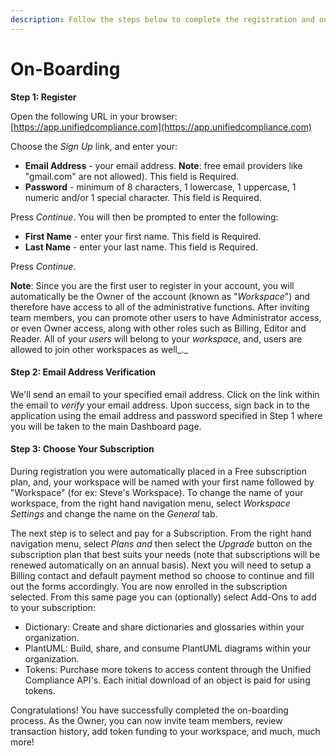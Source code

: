 ```yaml
---
description: Follow the steps below to complete the registration and on-boarding process.
---
```


# On-Boarding

**Step 1:  Register**

Open the following URL in your browser:  [https://app.unifiedcompliance.com](https://app.unifiedcompliance.com)

Choose the _Sign Up_ link, and enter your:

* **Email Address** - your email address.  **Note**: free email providers like "gmail.com" are not allowed).  This field is Required.
* **Password** - minimum of 8 characters, 1 lowercase, 1 uppercase, 1 numeric and/or 1 special character.  This field is Required.

Press _Continue_.  You will then be prompted to enter the following:

* **First Name**  - enter your first name.  This field is Required.
* **Last Name**  - enter your last name. This field is Required.

Press _Continue_.

**Note**: Since you are the first user to register in your account, you will automatically be the Owner of the account (known as "_Workspace_") and therefore have access to all of the administrative functions. After inviting team members, you can promote other users to have Administrator access, or even Owner access, along with other roles such as Billing, Editor and Reader. All of your _users_ will belong to your _workspace_, and, users are allowed to join other workspaces as well_._&#x20;

#### Step 2:  Email Address Verification

We'll send an email to your specified email address. Click on the link within the email to _verify_ your email address. Upon success, sign back in to the application using the email address and password specified in Step 1 where you will be taken to the main Dashboard page.

#### Step 3:  Choose Your Subscription

During registration you were automatically placed in a Free subscription plan, and, your workspace will be named with your first name followed by "Workspace" (for ex: Steve's Workspace).  To change the name of your workspace, from the right hand navigation menu, select _Workspace Settings_ and change the name on the _General_ tab. &#x20;

The next step is to select and pay for a Subscription.  From the right hand navigation menu, select _Plans and_ then select the _Upgrade_ button on the subscription plan that best suits your needs (note that subscriptions will be renewed automatically on an annual basis).    Next you will need to setup a Billing contact and default payment method so choose to continue and fill out the forms accordingly.  You are now enrolled in the subscription selected.  From this same page you can (optionally) select Add-Ons to add to your subscription:

* Dictionary:  Create and share dictionaries and glossaries within your organization.
* PlantUML:  Build, share, and consume PlantUML diagrams within your organization.
* Tokens:  Purchase more tokens to access content through the Unified Compliance API's. Each initial download of an object is paid for using tokens.

Congratulations! You have successfully completed the on-boarding process. As the Owner, you can now invite team members, review transaction history, add token funding to your workspace, and much, much more!&#x20;
